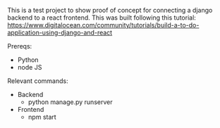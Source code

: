 This is a test project to show proof of concept for connecting a django backend to a react frontend. 
This was built following this tutorial: https://www.digitalocean.com/community/tutorials/build-a-to-do-application-using-django-and-react

Prereqs: 
- Python
- node JS

Relevant commands:
- Backend
  - python manage.py runserver
- Frontend
  - npm start
